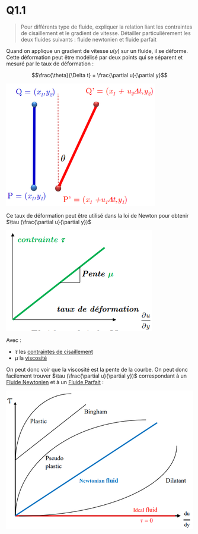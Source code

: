 
# Q1.1
> Pour différents type de fluide, expliquer la relation liant les contraintes de cisaillement et le gradient de vitesse. Détailler particulièrement les deux fluides suivants : fluide newtonien et fluide parfait

Quand on applique un gradient de vitesse $u(y)$ sur un fluide, il se déforme. Cette déformation peut être modélisé par deux points qui se séparent et mesuré par le taux de déformation :

$$\frac{\theta}{\Delta t} = \frac{\partial u}{\partial y}$$

![](attachments/Pasted%20image%2020230518082307.png)

Ce taux de déformation peut être utilisé dans la loi de Newton pour obtenir $\tau (\frac{\partial u}{\partial y})$

![](attachments/Pasted%20image%2020230518085222.png)

Avec :
- $\tau$ les [contraintes de cisaillement](../Notion/Cisaillement)
- $\mu$ la [viscosité](../Notion/Viscosité)

On peut donc voir que la viscosité est la pente de la courbe. On peut donc facilement trouver $\tau (\frac{\partial u}{\partial y})$ correspondant à un [Fluide Newtonien](../Notion/Fluide%20Newtonien.md) et à un [Fluide Parfait](../Notion/Fluide%20Parfait.md) :

![](attachments/Pasted%20image%2020230518090200.png)